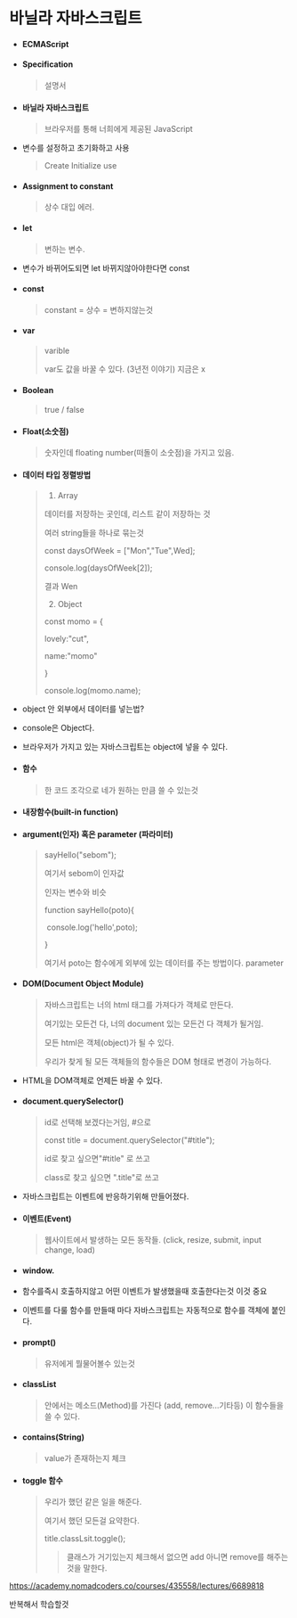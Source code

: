 # 바닐라 자바스크립트

- #### ECMAScript

- #### Specification 

  > 설명서

- #### 바닐라 자바스크립트

  > 브라우저를 통해 너희에게 제공된 JavaScript

- 변수를 설정하고 초기화하고 사용

  > Create Initialize use

- #### Assignment to constant 

  > 상수 대입 에러.

- #### let

  > 변하는 변수. 

- 변수가 바뀌어도되면 let 바뀌지않아야한다면 const

- #### const

  >constant = 상수 = 변하지않는것 

- #### var

  > varible 
  >
  > var도 값을 바꿀 수 있다. (3년전 이야기) 지금은 x

- #### Boolean

  > true / false

- #### Float(소숫점)

  > 숫자인데 floating number(떠돌이 소숫점)을 가지고 있음. 

- #### 데이터 타입 정렬방법

  > 1. Array
  >
  > 데이터를 저장하는 곳인데, 리스트 같이 저장하는 것
  >
  > 여러 string들을 하나로 묶는것
  >
  > const daysOfWeek = ["Mon","Tue",Wed];
  >
  > console.log(daysOfWeek[2]);
  >
  > 결과 Wen
  >
  > 2. Object
  >
  > const momo = {
  >
  > lovely:"cut",
  >
  > name:"momo"
  >
  > }
  >
  > console.log(momo.name);

- object 안 외부에서 데이터를 넣는법?

- console은 Object다.

- 브라우저가 가지고 있는 자바스크립트는 object에 넣을 수 있다.

- #### 함수

  > 한 코드 조각으로 네가 원하는 만큼 쓸 수 있는것

- #### 내장함수(built-in function)

- #### argument(인자) 혹은 parameter (파라미터)

  > sayHello("sebom");
  >
  > 여기서 sebom이 인자값
  >
  > 인자는 변수와 비슷
  >
  > function sayHello(poto){
  >
  > ​	console.log('hello',poto);
  >
  > }
  >
  > 여기서 poto는 함수에게 외부에 있는 데이터를 주는 방법이다. parameter

- #### DOM(Document Object Module)

  > 자바스크립트는 너의 html 태그를 가져다가 객체로 만든다.
  >
  > 여기있는 모든건 다, 너의 document 있는 모든건 다 객체가 될거임.
  >
  > 모든 html은 객체(object)가 될 수 있다.
  >
  > 우리가 찾게 될 모든 객체들의 함수들은 DOM 형태로 변경이 가능하다.

- HTML을 DOM객체로 언제든 바꿀 수 있다.

- #### document.querySelector()

  > id로 선택해 보겠다는거임, #으로
  >
  > const title = document.querySelector("#title");
  >
  > id로 찾고 싶으면"#title" 로 쓰고
  >
  > class로 찾고 싶으면 ".title"로 쓰고

- 자바스크립트는 이벤트에 반응하기위해 만들어졌다.

- #### 이벤트(Event)

  > 웹사이트에서 발생하는 모든 동작들. (click, resize, submit, input change, load)

- #### window.

  > 

- 함수를즉시 호출하지않고 어떤 이벤트가 발생했을때 호출한다는것 이것 중요
- 이벤트를 다룰 함수를 만들때 마다 자바스크립트는 자동적으로 함수를 객체에 붙인다.

- #### prompt()

  > 유저에게 뭘물어볼수 있는것

- #### classList

  > 안에서는 메소드(Method)를 가진다 (add, remove...기타등) 이 함수들을 쓸 수 있다.

- #### contains(String)

  > value가 존재하는지 체크

- #### toggle 함수

  > 우리가 했던 같은 일을 해준다.
  >
  > 여기서 했던 모든걸 요약한다.
  >
  > title.classLsit.toggle();
  >
  > > 클래스가 거기있는지 체크해서 없으면 add 아니면 remove를 해주는 것을 말한다.

https://academy.nomadcoders.co/courses/435558/lectures/6689818

반복해서 학습할것 